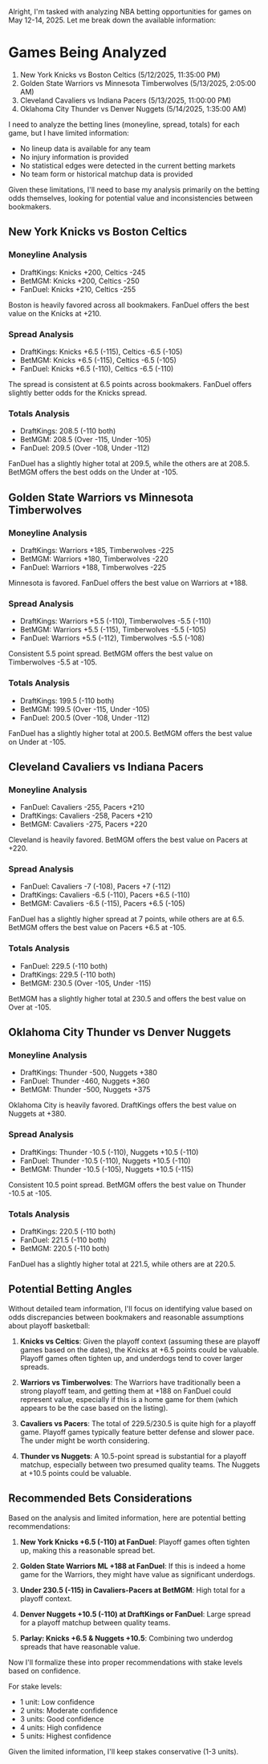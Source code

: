 Alright, I'm tasked with analyzing NBA betting opportunities for games on May 12-14, 2025. Let me break down the available information:

# Games Being Analyzed
1. New York Knicks vs Boston Celtics (5/12/2025, 11:35:00 PM)
2. Golden State Warriors vs Minnesota Timberwolves (5/13/2025, 2:05:00 AM)
3. Cleveland Cavaliers vs Indiana Pacers (5/13/2025, 11:00:00 PM)
4. Oklahoma City Thunder vs Denver Nuggets (5/14/2025, 1:35:00 AM)

I need to analyze the betting lines (moneyline, spread, totals) for each game, but I have limited information:
- No lineup data is available for any team
- No injury information is provided
- No statistical edges were detected in the current betting markets
- No team form or historical matchup data is provided

Given these limitations, I'll need to base my analysis primarily on the betting odds themselves, looking for potential value and inconsistencies between bookmakers.

## New York Knicks vs Boston Celtics

### Moneyline Analysis
- DraftKings: Knicks +200, Celtics -245
- BetMGM: Knicks +200, Celtics -250
- FanDuel: Knicks +210, Celtics -255

Boston is heavily favored across all bookmakers. FanDuel offers the best value on the Knicks at +210.

### Spread Analysis
- DraftKings: Knicks +6.5 (-115), Celtics -6.5 (-105)
- BetMGM: Knicks +6.5 (-115), Celtics -6.5 (-105)
- FanDuel: Knicks +6.5 (-110), Celtics -6.5 (-110)

The spread is consistent at 6.5 points across bookmakers. FanDuel offers slightly better odds for the Knicks spread.

### Totals Analysis
- DraftKings: 208.5 (-110 both)
- BetMGM: 208.5 (Over -115, Under -105)
- FanDuel: 209.5 (Over -108, Under -112)

FanDuel has a slightly higher total at 209.5, while the others are at 208.5. BetMGM offers the best odds on the Under at -105.

## Golden State Warriors vs Minnesota Timberwolves

### Moneyline Analysis
- DraftKings: Warriors +185, Timberwolves -225
- BetMGM: Warriors +180, Timberwolves -220
- FanDuel: Warriors +188, Timberwolves -225

Minnesota is favored. FanDuel offers the best value on Warriors at +188.

### Spread Analysis
- DraftKings: Warriors +5.5 (-110), Timberwolves -5.5 (-110)
- BetMGM: Warriors +5.5 (-115), Timberwolves -5.5 (-105)
- FanDuel: Warriors +5.5 (-112), Timberwolves -5.5 (-108)

Consistent 5.5 point spread. BetMGM offers the best value on Timberwolves -5.5 at -105.

### Totals Analysis
- DraftKings: 199.5 (-110 both)
- BetMGM: 199.5 (Over -115, Under -105)
- FanDuel: 200.5 (Over -108, Under -112)

FanDuel has a slightly higher total at 200.5. BetMGM offers the best value on Under at -105.

## Cleveland Cavaliers vs Indiana Pacers

### Moneyline Analysis
- FanDuel: Cavaliers -255, Pacers +210
- DraftKings: Cavaliers -258, Pacers +210
- BetMGM: Cavaliers -275, Pacers +220

Cleveland is heavily favored. BetMGM offers the best value on Pacers at +220.

### Spread Analysis
- FanDuel: Cavaliers -7 (-108), Pacers +7 (-112)
- DraftKings: Cavaliers -6.5 (-110), Pacers +6.5 (-110)
- BetMGM: Cavaliers -6.5 (-115), Pacers +6.5 (-105)

FanDuel has a slightly higher spread at 7 points, while others are at 6.5. BetMGM offers the best value on Pacers +6.5 at -105.

### Totals Analysis
- FanDuel: 229.5 (-110 both)
- DraftKings: 229.5 (-110 both)
- BetMGM: 230.5 (Over -105, Under -115)

BetMGM has a slightly higher total at 230.5 and offers the best value on Over at -105.

## Oklahoma City Thunder vs Denver Nuggets

### Moneyline Analysis
- DraftKings: Thunder -500, Nuggets +380
- FanDuel: Thunder -460, Nuggets +360
- BetMGM: Thunder -500, Nuggets +375

Oklahoma City is heavily favored. DraftKings offers the best value on Nuggets at +380.

### Spread Analysis
- DraftKings: Thunder -10.5 (-110), Nuggets +10.5 (-110)
- FanDuel: Thunder -10.5 (-110), Nuggets +10.5 (-110)
- BetMGM: Thunder -10.5 (-105), Nuggets +10.5 (-115)

Consistent 10.5 point spread. BetMGM offers the best value on Thunder -10.5 at -105.

### Totals Analysis
- DraftKings: 220.5 (-110 both)
- FanDuel: 221.5 (-110 both)
- BetMGM: 220.5 (-110 both)

FanDuel has a slightly higher total at 221.5, while others are at 220.5.

## Potential Betting Angles

Without detailed team information, I'll focus on identifying value based on odds discrepancies between bookmakers and reasonable assumptions about playoff basketball:

1. **Knicks vs Celtics**: Given the playoff context (assuming these are playoff games based on the dates), the Knicks at +6.5 points could be valuable. Playoff games often tighten up, and underdogs tend to cover larger spreads.

2. **Warriors vs Timberwolves**: The Warriors have traditionally been a strong playoff team, and getting them at +188 on FanDuel could represent value, especially if this is a home game for them (which appears to be the case based on the listing).

3. **Cavaliers vs Pacers**: The total of 229.5/230.5 is quite high for a playoff game. Playoff games typically feature better defense and slower pace. The under might be worth considering.

4. **Thunder vs Nuggets**: A 10.5-point spread is substantial for a playoff matchup, especially between two presumed quality teams. The Nuggets at +10.5 points could be valuable.

## Recommended Bets Considerations

Based on the analysis and limited information, here are potential betting recommendations:

1. **New York Knicks +6.5 (-110) at FanDuel**: Playoff games often tighten up, making this a reasonable spread bet.

2. **Golden State Warriors ML +188 at FanDuel**: If this is indeed a home game for the Warriors, they might have value as significant underdogs.

3. **Under 230.5 (-115) in Cavaliers-Pacers at BetMGM**: High total for a playoff context.

4. **Denver Nuggets +10.5 (-110) at DraftKings or FanDuel**: Large spread for a playoff matchup between quality teams.

5. **Parlay: Knicks +6.5 & Nuggets +10.5**: Combining two underdog spreads that have reasonable value.

Now I'll formalize these into proper recommendations with stake levels based on confidence.

For stake levels:
- 1 unit: Low confidence
- 2 units: Moderate confidence 
- 3 units: Good confidence
- 4 units: High confidence
- 5 units: Highest confidence

Given the limited information, I'll keep stakes conservative (1-3 units).